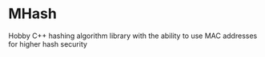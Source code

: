 # MHash
Hobby C++ hashing algorithm library with the ability to use MAC addresses for higher hash security
